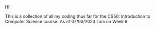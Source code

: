 Hi!

This is a collection of all my coding thus far for the CS50: Introduction to Computer Science course.
As of 07/03/2023 I am on Week 9
